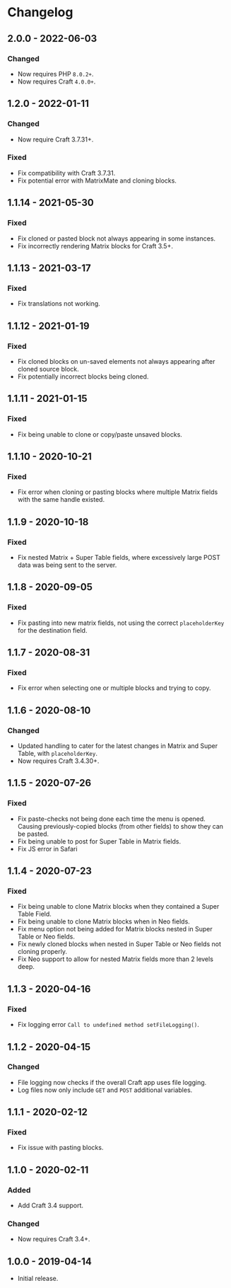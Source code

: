 # Changelog

## 2.0.0 - 2022-06-03

### Changed
- Now requires PHP `8.0.2+`.
- Now requires Craft `4.0.0+`.

## 1.2.0 - 2022-01-11

### Changed
- Now require Craft 3.7.31+.

### Fixed
- Fix compatibility with Craft 3.7.31.
- Fix potential error with MatrixMate and cloning blocks.

## 1.1.14 - 2021-05-30

### Fixed
- Fix cloned or pasted block not always appearing in some instances.
- Fix incorrectly rendering Matrix blocks for Craft 3.5+.

## 1.1.13 - 2021-03-17

### Fixed
- Fix translations not working.

## 1.1.12 - 2021-01-19

### Fixed
- Fix cloned blocks on un-saved elements not always appearing after cloned source block.
- Fix potentially incorrect blocks being cloned.

## 1.1.11 - 2021-01-15

### Fixed
- Fix being unable to clone or copy/paste unsaved blocks.

## 1.1.10 - 2020-10-21

### Fixed
- Fix error when cloning or pasting blocks where multiple Matrix fields with the same handle existed.

## 1.1.9 - 2020-10-18

### Fixed
- Fix nested Matrix + Super Table fields, where excessively large POST data was being sent to the server.

## 1.1.8 - 2020-09-05

### Fixed
- Fix pasting into new matrix fields, not using the correct `placeholderKey` for the destination field.

## 1.1.7 - 2020-08-31

### Fixed
- Fix error when selecting one or multiple blocks and trying to copy.

## 1.1.6 - 2020-08-10

### Changed
- Updated handling to cater for the latest changes in Matrix and Super Table, with `placeholderKey`.
- Now requires Craft 3.4.30+.

## 1.1.5 - 2020-07-26

### Fixed
- Fix paste-checks not being done each time the menu is opened. Causing previously-copied blocks (from other fields) to show they can be pasted.
- Fix being unable to post for Super Table in Matrix fields.
- Fix JS error in Safari

## 1.1.4 - 2020-07-23

### Fixed
- Fix being unable to clone Matrix blocks when they contained a Super Table Field.
- Fix being unable to clone Matrix blocks when in Neo fields.
- Fix menu option not being added for Matrix blocks nested in Super Table or Neo fields.
- Fix newly cloned blocks when nested in Super Table or Neo fields not cloning properly.
- Fix Neo support to allow for nested Matrix fields more than 2 levels deep.

## 1.1.3 - 2020-04-16

### Fixed
- Fix logging error `Call to undefined method setFileLogging()`.

## 1.1.2 - 2020-04-15

### Changed
- File logging now checks if the overall Craft app uses file logging.
- Log files now only include `GET` and `POST` additional variables.

## 1.1.1 - 2020-02-12

### Fixed
- Fix issue with pasting blocks.

## 1.1.0 - 2020-02-11

### Added
- Add Craft 3.4 support.

### Changed
- Now requires Craft 3.4+.

## 1.0.0 - 2019-04-14

- Initial release.
